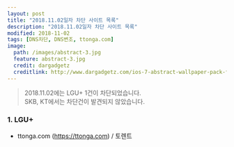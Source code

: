 ```yaml
---
layout: post
title: "2018.11.02일자 차단 사이트 목록"
description: "2018.11.02일자 차단 사이트 목록"
modified: 2018-11-02
tags: [DNS차단, DNS변조, ttonga.com]
image:
  path: /images/abstract-3.jpg
  feature: abstract-3.jpg
  credit: dargadgetz
  creditlink: http://www.dargadgetz.com/ios-7-abstract-wallpaper-pack-for-iphone-5-and-ipod-touch-retina/
---
```

> 2018.11.02에는 LGU+ 1건이 차단되었습니다.  
> SKB, KT에서는 차단건이 발견되지 않았습니다.

<!--more-->

### 1. LGU+
 - ttonga.com (https://ttonga.com) / 토렌트

